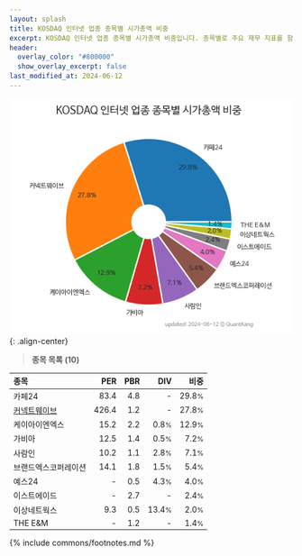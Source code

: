 ```yaml
---
layout: splash
title: KOSDAQ 인터넷 업종 종목별 시가총액 비중
excerpt: KOSDAQ 인터넷 업종 종목별 시가총액 비중입니다. 종목별로 주요 재무 지표를 함께 표시합니다.
header:
  overlay_color: "#800000"
  show_overlay_excerpt: false
last_modified_at: 2024-06-12
---
```



![KOSDAQ 인터넷 업종 종목별 시가총액 비중](/stats/sector/images/kosdaq_업종_인터넷_종목.png){: .align-center}


> **종목 목록 (10)**<a id="list"></a>

| **종목** | **PER** | **PBR** | **DIV** | **비중** |
| :------- | ------: | ------: | ------: | -------: |
| 카페24 | 83.4 | 4.8 | - | 29.8<small>%</small> |
| [커넥트웨이브](/119860/) | 426.4 | 1.2 | - | 27.8<small>%</small> |
| 케이아이엔엑스 | 15.2 | 2.2 | 0.8<small>%</small> | 12.9<small>%</small> |
| 가비아 | 12.5 | 1.4 | 0.5<small>%</small> | 7.2<small>%</small> |
| 사람인 | 10.2 | 1.1 | 2.8<small>%</small> | 7.1<small>%</small> |
| 브랜드엑스코퍼레이션 | 14.1 | 1.8 | 1.5<small>%</small> | 5.4<small>%</small> |
| 예스24 | - | 0.5 | 4.3<small>%</small> | 4.0<small>%</small> |
| 이스트에이드 | - | 2.7 | - | 2.4<small>%</small> |
| 이상네트웍스 | 9.3 | 0.5 | 13.4<small>%</small> | 2.0<small>%</small> |
| THE E&M | - | 1.2 | - | 1.4<small>%</small> |

{% include commons/footnotes.md %}